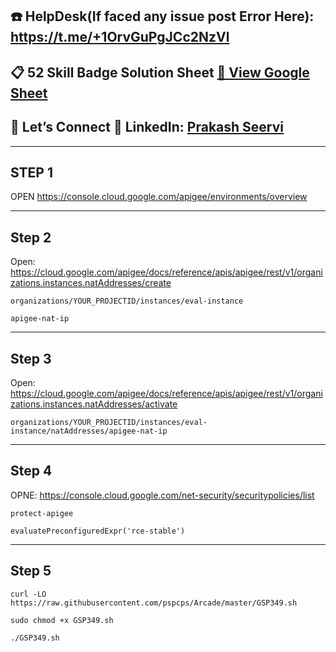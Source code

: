 ## ☎️ HelpDesk(If faced any issue post Error Here): https://t.me/+1OrvGuPgJCc2NzVl
 

## 📋 52 Skill Badge Solution Sheet [📄 View Google Sheet](https://docs.google.com/spreadsheets/d/1UY1yh_xCRGealyBqSAejjkBSdgjqEj5M_XIQmveGJnU/edit?gid=0#gid=0)


## 🔗 Let’s Connect 👤 **LinkedIn**: [Prakash Seervi](https://www.linkedin.com/in/prakashseervi63/)


---

## STEP 1

OPEN https://console.cloud.google.com/apigee/environments/overview

---

## Step 2

Open: https://cloud.google.com/apigee/docs/reference/apis/apigee/rest/v1/organizations.instances.natAddresses/create

```
organizations/YOUR_PROJECTID/instances/eval-instance
```

```
apigee-nat-ip
```
---

## Step 3

Open: https://cloud.google.com/apigee/docs/reference/apis/apigee/rest/v1/organizations.instances.natAddresses/activate 


```
organizations/YOUR_PROJECTID/instances/eval-instance/natAddresses/apigee-nat-ip
```

---

## Step 4

OPNE: https://console.cloud.google.com/net-security/securitypolicies/list


```
protect-apigee
```


```
evaluatePreconfiguredExpr('rce-stable')
```



---

## Step 5

```
curl -LO https://raw.githubusercontent.com/pspcps/Arcade/master/GSP349.sh

sudo chmod +x GSP349.sh

./GSP349.sh

```
